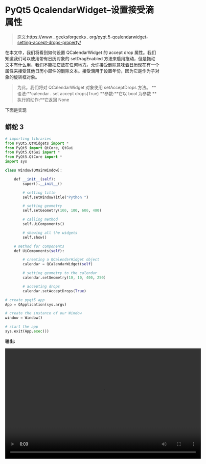 # PyQt5 QcalendarWidget–设置接受滴属性

> 原文:[https://www . geeksforgeeks . org/pyqt 5-qcalendarwidget-setting-accept-drops-property/](https://www.geeksforgeeks.org/pyqt5-qcalendarwidget-setting-accept-drops-property/)

在本文中，我们将看到如何设置 QCalendarWidget 的 accept drop 属性。我们知道我们可以使用带有日历对象的 setDragEnabled 方法来启用拖动，但是拖动文本有什么用，我们不能把它放在任何地方。允许接受删除意味着日历现在有一个属性来接受其他日历小部件的删除文本。接受滴用于设置年份，因为它是作为子对象的旋转框对象。

> 为此，我们将对 QCalendarWidget 对象使用 setAcceptDrops 方法。
> **语法:**calendar . set accept drops(True)
> **参数:**它以 bool 为参数
> **执行的动作:**它返回 None

下面是实现

## 蟒蛇 3

```py
# importing libraries
from PyQt5.QtWidgets import *
from PyQt5 import QtCore, QtGui
from PyQt5.QtGui import *
from PyQt5.QtCore import *
import sys

class Window(QMainWindow):

    def __init__(self):
        super().__init__()

        # setting title
        self.setWindowTitle("Python ")

        # setting geometry
        self.setGeometry(100, 100, 600, 400)

        # calling method
        self.UiComponents()

        # showing all the widgets
        self.show()

    # method for components
    def UiComponents(self):

        # creating a QCalendarWidget object
        calendar = QCalendarWidget(self)

        # setting geometry to the calendar
        calendar.setGeometry(10, 10, 400, 250)

        # accepting drops
        calendar.setAcceptDrops(True)

# create pyqt5 app
App = QApplication(sys.argv)

# create the instance of our Window
window = Window()

# start the app
sys.exit(App.exec())
```

**输出:**

<video class="wp-video-shortcode" id="video-423387-1" width="640" height="360" preload="metadata" controls=""><source type="video/mp4" src="https://media.geeksforgeeks.org/wp-content/uploads/20200603010456/Python-2020-06-03-01-04-05.mp4?_=1">[https://media.geeksforgeeks.org/wp-content/uploads/20200603010456/Python-2020-06-03-01-04-05.mp4](https://media.geeksforgeeks.org/wp-content/uploads/20200603010456/Python-2020-06-03-01-04-05.mp4)</video>